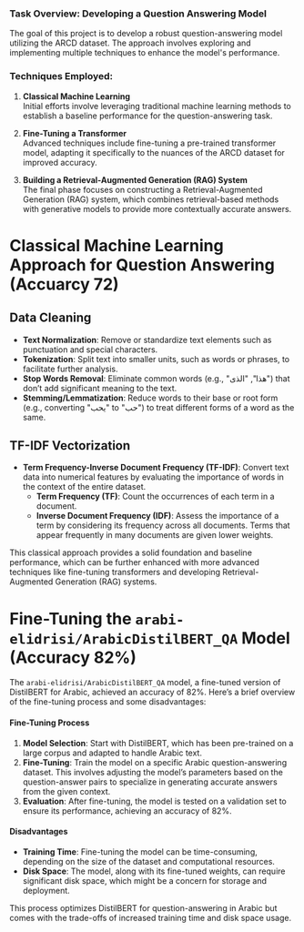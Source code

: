 ### Task Overview: Developing a Question Answering Model

The goal of this project is to develop a robust question-answering model utilizing the ARCD dataset. The approach involves exploring and implementing multiple techniques to enhance the model's performance.

### Techniques Employed:

1. **Classical Machine Learning**  
   Initial efforts involve leveraging traditional machine learning methods to establish a baseline performance for the question-answering task.

2. **Fine-Tuning a Transformer**  
   Advanced techniques include fine-tuning a pre-trained transformer model, adapting it specifically to the nuances of the ARCD dataset for improved accuracy.

3. **Building a Retrieval-Augmented Generation (RAG) System**  
   The final phase focuses on constructing a Retrieval-Augmented Generation (RAG) system, which combines retrieval-based methods with generative models to provide more contextually accurate answers.
# Classical Machine Learning Approach for Question Answering (Accuarcy 72)

## Data Cleaning
- **Text Normalization**: Remove or standardize text elements such as punctuation and special characters.
- **Tokenization**: Split text into smaller units, such as words or phrases, to facilitate further analysis.
- **Stop Words Removal**: Eliminate common words (e.g., "هذا", "الذى") that don’t add significant meaning to the text.
- **Stemming/Lemmatization**: Reduce words to their base or root form (e.g., converting "يحب" to "حب") to treat different forms of a word as the same.

## TF-IDF Vectorization
- **Term Frequency-Inverse Document Frequency (TF-IDF)**: Convert text data into numerical features by evaluating the importance of words in the context of the entire dataset.
  - **Term Frequency (TF)**: Count the occurrences of each term in a document.
  - **Inverse Document Frequency (IDF)**: Assess the importance of a term by considering its frequency across all documents. Terms that appear frequently in many documents are given lower weights.


This classical approach provides a solid foundation and baseline performance, which can be further enhanced with more advanced techniques like fine-tuning transformers and developing Retrieval-Augmented Generation (RAG) systems.
# Fine-Tuning the `arabi-elidrisi/ArabicDistilBERT_QA` Model (Accuracy 82%)

The `arabi-elidrisi/ArabicDistilBERT_QA` model, a fine-tuned version of DistilBERT for Arabic, achieved an accuracy of 82%. Here’s a brief overview of the fine-tuning process and some disadvantages:

#### Fine-Tuning Process
1. **Model Selection**: Start with DistilBERT, which has been pre-trained on a large corpus and adapted to handle Arabic text.
2. **Fine-Tuning**: Train the model on a specific Arabic question-answering dataset. This involves adjusting the model’s parameters based on the question-answer pairs to specialize in generating accurate answers from the given context.
3. **Evaluation**: After fine-tuning, the model is tested on a validation set to ensure its performance, achieving an accuracy of 82%.

#### Disadvantages
- **Training Time**: Fine-tuning the model can be time-consuming, depending on the size of the dataset and computational resources.
- **Disk Space**: The model, along with its fine-tuned weights, can require significant disk space, which might be a concern for storage and deployment.

This process optimizes DistilBERT for question-answering in Arabic but comes with the trade-offs of increased training time and disk space usage.
